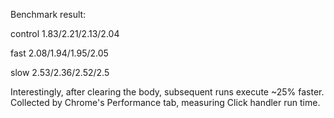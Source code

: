 Benchmark result:

control 1.83/2.21/2.13/2.04

fast 2.08/1.94/1.95/2.05

slow 2.53/2.36/2.52/2.5

Interestingly, after clearing the body, subsequent runs execute ~25% faster.
Collected by Chrome's Performance tab, measuring Click handler run time.
